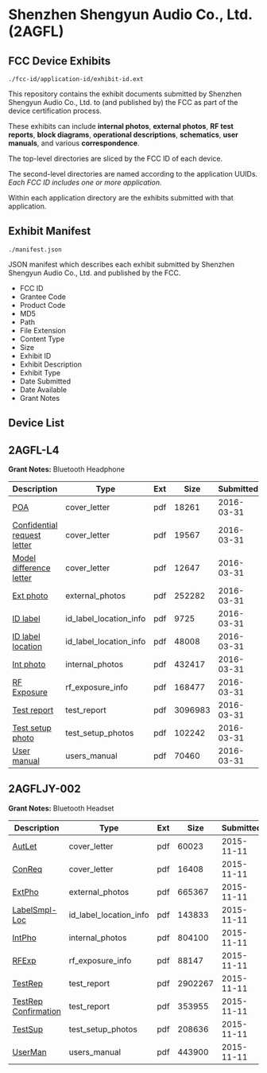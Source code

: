 # Shenzhen Shengyun Audio Co., Ltd. (2AGFL)
## FCC Device Exhibits

```
./fcc-id/application-id/exhibit-id.ext
```

This repository contains the exhibit documents submitted by Shenzhen Shengyun Audio Co., Ltd. to (and published by) the FCC as part of the device certification process.

These exhibits can include **internal photos**, **external photos**, **RF test reports**, **block diagrams**, **operational descriptions**, **schematics**, **user manuals**, and various **correspondence**.

The top-level directories are sliced by the FCC ID of each device.

The second-level directories are named according to the application UUIDs. *Each FCC ID includes one or more application.*

Within each application directory are the exhibits submitted with that application. 

## Exhibit Manifest

```
./manifest.json
```

JSON manifest which describes each exhibit submitted by Shenzhen Shengyun Audio Co., Ltd. and published by the FCC.

- FCC ID
- Grantee Code
- Product Code
- MD5
- Path
- File Extension
- Content Type
- Size
- Exhibit ID
- Exhibit Description
- Exhibit Type
- Date Submitted
- Date Available
- Grant Notes

## Device List
## 2AGFL-L4
**Grant Notes:** Bluetooth Headphone

| Description | Type | Ext | Size | Submitted | Available |
| ----------- | ---- | --- | ---- | --------- | --------- |
| [POA](2AGFL-L4/1d375c4e99ff4017ffbec6d93968ed62/2946923.pdf) | cover_letter | pdf | 18261 | 2016-03-31 | 2016-03-31 |
| [Confidential request letter](2AGFL-L4/1d375c4e99ff4017ffbec6d93968ed62/2946924.pdf) | cover_letter | pdf | 19567 | 2016-03-31 | 2016-03-31 |
| [Model difference letter](2AGFL-L4/1d375c4e99ff4017ffbec6d93968ed62/2946925.pdf) | cover_letter | pdf | 12647 | 2016-03-31 | 2016-03-31 |
| [Ext photo](2AGFL-L4/1d375c4e99ff4017ffbec6d93968ed62/2946929.pdf) | external_photos | pdf | 252282 | 2016-03-31 | 2016-03-31 |
| [ID label](2AGFL-L4/1d375c4e99ff4017ffbec6d93968ed62/2946931.pdf) | id_label_location_info | pdf | 9725 | 2016-03-31 | 2016-03-31 |
| [ID label location](2AGFL-L4/1d375c4e99ff4017ffbec6d93968ed62/2946932.pdf) | id_label_location_info | pdf | 48008 | 2016-03-31 | 2016-03-31 |
| [Int photo](2AGFL-L4/1d375c4e99ff4017ffbec6d93968ed62/2946930.pdf) | internal_photos | pdf | 432417 | 2016-03-31 | 2016-03-31 |
| [RF Exposure](2AGFL-L4/1d375c4e99ff4017ffbec6d93968ed62/2946926.pdf) | rf_exposure_info | pdf | 168477 | 2016-03-31 | 2016-03-31 |
| [Test report](2AGFL-L4/1d375c4e99ff4017ffbec6d93968ed62/2946927.pdf) | test_report | pdf | 3096983 | 2016-03-31 | 2016-03-31 |
| [Test setup photo](2AGFL-L4/1d375c4e99ff4017ffbec6d93968ed62/2946928.pdf) | test_setup_photos | pdf | 102242 | 2016-03-31 | 2016-03-31 |
| [User manual](2AGFL-L4/1d375c4e99ff4017ffbec6d93968ed62/2946933.pdf) | users_manual | pdf | 70460 | 2016-03-31 | 2016-03-31 |
## 2AGFLJY-002
**Grant Notes:** Bluetooth Headset

| Description | Type | Ext | Size | Submitted | Available |
| ----------- | ---- | --- | ---- | --------- | --------- |
| [AutLet](2AGFLJY-002/0e5e0ff9264175a7cd675727d6a71958/2809237.pdf) | cover_letter | pdf | 60023 | 2015-11-11 | 2015-11-11 |
| [ConReq](2AGFLJY-002/0e5e0ff9264175a7cd675727d6a71958/2809238.pdf) | cover_letter | pdf | 16408 | 2015-11-11 | 2015-11-11 |
| [ExtPho](2AGFLJY-002/0e5e0ff9264175a7cd675727d6a71958/2809240.pdf) | external_photos | pdf | 665367 | 2015-11-11 | 2015-11-11 |
| [LabelSmpl-Loc](2AGFLJY-002/0e5e0ff9264175a7cd675727d6a71958/2809239.pdf) | id_label_location_info | pdf | 143833 | 2015-11-11 | 2015-11-11 |
| [IntPho](2AGFLJY-002/0e5e0ff9264175a7cd675727d6a71958/2809241.pdf) | internal_photos | pdf | 804100 | 2015-11-11 | 2015-11-11 |
| [RFExp](2AGFLJY-002/0e5e0ff9264175a7cd675727d6a71958/2809251.pdf) | rf_exposure_info | pdf | 88147 | 2015-11-11 | 2015-11-11 |
| [TestRep](2AGFLJY-002/0e5e0ff9264175a7cd675727d6a71958/2809246.pdf) | test_report | pdf | 2902267 | 2015-11-11 | 2015-11-11 |
| [TestRep Confirmation](2AGFLJY-002/0e5e0ff9264175a7cd675727d6a71958/2809247.pdf) | test_report | pdf | 353955 | 2015-11-11 | 2015-11-11 |
| [TestSup](2AGFLJY-002/0e5e0ff9264175a7cd675727d6a71958/2809242.pdf) | test_setup_photos | pdf | 208636 | 2015-11-11 | 2015-11-11 |
| [UserMan](2AGFLJY-002/0e5e0ff9264175a7cd675727d6a71958/2809248.pdf) | users_manual | pdf | 443900 | 2015-11-11 | 2015-11-11 |
